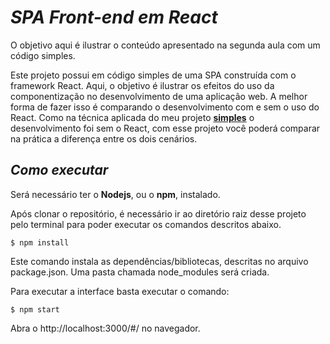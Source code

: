 # ***SPA Front-end em React***

O objetivo aqui é ilustrar o conteúdo apresentado na segunda aula com um código simples.

Este projeto possui em código simples de uma SPA construída com o framework React. Aqui, o objetivo é ilustrar os efeitos do uso da componentização no desenvolvimento de uma aplicação web. A melhor forma de fazer isso é comparando o desenvolvimento com e sem o uso do React. Como na técnica aplicada do meu projeto **[simples](https://github.com/Penichezito/SPA-Ecommerce)** o desenvolvimento foi sem o React, com esse projeto você poderá comparar na prática a diferença entre os dois cenários.

## ***Como executar***
Será necessário ter o **Nodejs**, ou o **npm**, instalado.

Após clonar o repositório, é necessário ir ao diretório raiz desse projeto pelo terminal para poder executar os comandos descritos abaixo.

```
$ npm install
```
Este comando instala as dependências/bibliotecas, descritas no arquivo package.json. Uma pasta chamada node_modules será criada.


Para executar a interface basta executar o comando:
````
$ npm start
````
Abra o http://localhost:3000/#/ no navegador.
